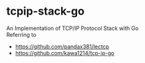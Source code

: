 # tcpip-stack-go
An Implementation of TCP/IP Protocol Stack with Go  
Referring to
- https://github.com/pandax381/lectcp
- https://github.com/kawa1214/tcp-ip-go
